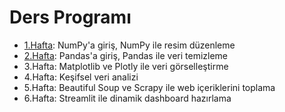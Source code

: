 # Ders Programı

 - [1.Hafta](1.hafta): NumPy'a giriş, NumPy ile resim düzenleme
 - [2.Hafta](2.hafta): Pandas'a giriş, Pandas ile veri temizleme
 - 3.Hafta: Matplotlib ve Plotly ile veri görselleştirme
 - 4.Hafta: Keşifsel veri analizi
 - 5.Hafta: Beautiful Soup ve Scrapy ile web içeriklerini toplama
 - 6.Hafta: Streamlit ile dinamik dashboard hazırlama
